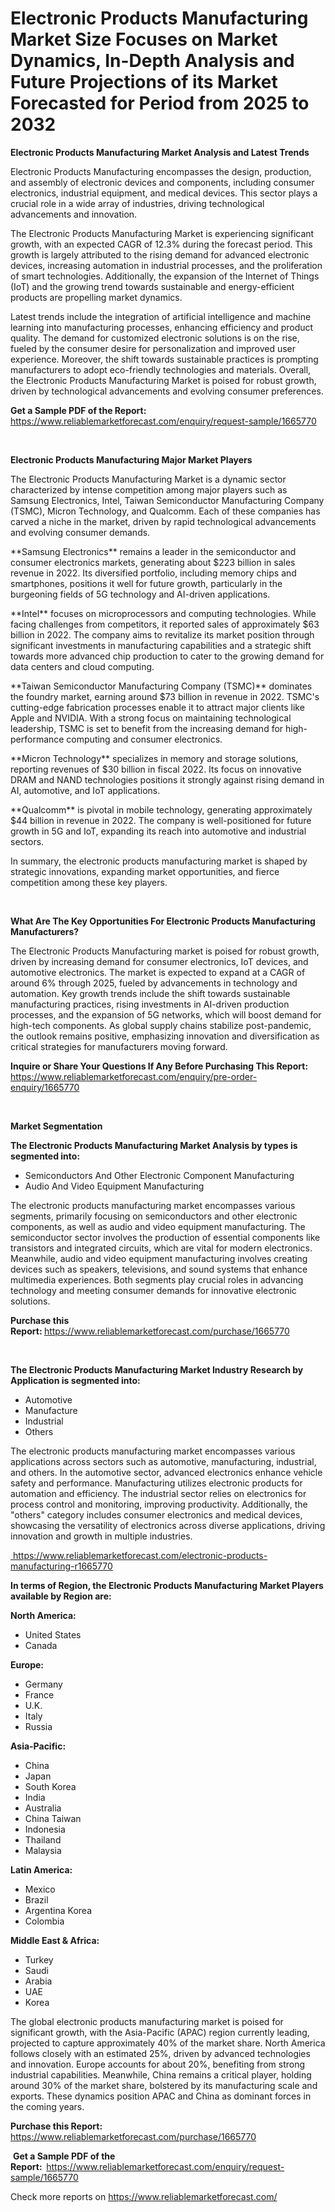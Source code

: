 <p><h1>Electronic Products Manufacturing Market Size Focuses on Market Dynamics, In-Depth Analysis and Future Projections of its Market Forecasted for Period from 2025 to 2032</h1></p><p><strong>Electronic Products Manufacturing Market Analysis and Latest Trends</strong></p>
<p><p>Electronic Products Manufacturing encompasses the design, production, and assembly of electronic devices and components, including consumer electronics, industrial equipment, and medical devices. This sector plays a crucial role in a wide array of industries, driving technological advancements and innovation.</p><p>The Electronic Products Manufacturing Market is experiencing significant growth, with an expected CAGR of 12.3% during the forecast period. This growth is largely attributed to the rising demand for advanced electronic devices, increasing automation in industrial processes, and the proliferation of smart technologies. Additionally, the expansion of the Internet of Things (IoT) and the growing trend towards sustainable and energy-efficient products are propelling market dynamics.</p><p>Latest trends include the integration of artificial intelligence and machine learning into manufacturing processes, enhancing efficiency and product quality. The demand for customized electronic solutions is on the rise, fueled by the consumer desire for personalization and improved user experience. Moreover, the shift towards sustainable practices is prompting manufacturers to adopt eco-friendly technologies and materials. Overall, the Electronic Products Manufacturing Market is poised for robust growth, driven by technological advancements and evolving consumer preferences.</p></p>
<p><strong>Get a Sample PDF of the Report:&nbsp;</strong> <a href="https://www.reliablemarketforecast.com/enquiry/request-sample/1665770?utm_campaign=2290&utm_medium=2&utm_source=Github&utm_content=ia&utm_term=10022025&utm_id=electronic-products-manufacturing">https://www.reliablemarketforecast.com/enquiry/request-sample/1665770</a></p>
<p>&nbsp;</p>
<p><strong>Electronic Products Manufacturing Major Market Players</strong></p>
<p><p>The Electronic Products Manufacturing Market is a dynamic sector characterized by intense competition among major players such as Samsung Electronics, Intel, Taiwan Semiconductor Manufacturing Company (TSMC), Micron Technology, and Qualcomm. Each of these companies has carved a niche in the market, driven by rapid technological advancements and evolving consumer demands.</p><p>**Samsung Electronics** remains a leader in the semiconductor and consumer electronics markets, generating about $223 billion in sales revenue in 2022. Its diversified portfolio, including memory chips and smartphones, positions it well for future growth, particularly in the burgeoning fields of 5G technology and AI-driven applications.</p><p>**Intel** focuses on microprocessors and computing technologies. While facing challenges from competitors, it reported sales of approximately $63 billion in 2022. The company aims to revitalize its market position through significant investments in manufacturing capabilities and a strategic shift towards more advanced chip production to cater to the growing demand for data centers and cloud computing.</p><p>**Taiwan Semiconductor Manufacturing Company (TSMC)** dominates the foundry market, earning around $73 billion in revenue in 2022. TSMC's cutting-edge fabrication processes enable it to attract major clients like Apple and NVIDIA. With a strong focus on maintaining technological leadership, TSMC is set to benefit from the increasing demand for high-performance computing and consumer electronics.</p><p>**Micron Technology** specializes in memory and storage solutions, reporting revenues of $30 billion in fiscal 2022. Its focus on innovative DRAM and NAND technologies positions it strongly against rising demand in AI, automotive, and IoT applications.</p><p>**Qualcomm** is pivotal in mobile technology, generating approximately $44 billion in revenue in 2022. The company is well-positioned for future growth in 5G and IoT, expanding its reach into automotive and industrial sectors.</p><p>In summary, the electronic products manufacturing market is shaped by strategic innovations, expanding market opportunities, and fierce competition among these key players.</p></p>
<p>&nbsp;</p>
<p><strong>What Are The Key Opportunities For Electronic Products Manufacturing Manufacturers?</strong></p>
<p><p>The Electronic Products Manufacturing market is poised for robust growth, driven by increasing demand for consumer electronics, IoT devices, and automotive electronics. The market is expected to expand at a CAGR of around 6% through 2025, fueled by advancements in technology and automation. Key growth trends include the shift towards sustainable manufacturing practices, rising investments in AI-driven production processes, and the expansion of 5G networks, which will boost demand for high-tech components. As global supply chains stabilize post-pandemic, the outlook remains positive, emphasizing innovation and diversification as critical strategies for manufacturers moving forward.</p></p>
<p><strong>Inquire or Share Your Questions If Any Before Purchasing This Report:</strong> <a href="https://www.reliablemarketforecast.com/enquiry/pre-order-enquiry/1665770?utm_campaign=2290&utm_medium=2&utm_source=Github&utm_content=ia&utm_term=10022025&utm_id=electronic-products-manufacturing">https://www.reliablemarketforecast.com/enquiry/pre-order-enquiry/1665770</a></p>
<p>&nbsp;</p>
<p><strong>Market Segmentation</strong></p>
<p><strong>The Electronic Products Manufacturing Market Analysis by types is segmented into:</strong></p>
<p><ul><li>Semiconductors And Other Electronic Component Manufacturing</li><li>Audio And Video Equipment Manufacturing</li></ul></p>
<p><p>The electronic products manufacturing market encompasses various segments, primarily focusing on semiconductors and other electronic components, as well as audio and video equipment manufacturing. The semiconductor sector involves the production of essential components like transistors and integrated circuits, which are vital for modern electronics. Meanwhile, audio and video equipment manufacturing involves creating devices such as speakers, televisions, and sound systems that enhance multimedia experiences. Both segments play crucial roles in advancing technology and meeting consumer demands for innovative electronic solutions.</p></p>
<p><strong>Purchase this Report:&nbsp;</strong><a href="https://www.reliablemarketforecast.com/purchase/1665770?utm_campaign=2290&utm_medium=2&utm_source=Github&utm_content=ia&utm_term=10022025&utm_id=electronic-products-manufacturing">https://www.reliablemarketforecast.com/purchase/1665770</a></p>
<p>&nbsp;</p>
<p><strong>The Electronic Products Manufacturing Market Industry Research by Application is segmented into:</strong></p>
<p><ul><li>Automotive</li><li>Manufacture</li><li>Industrial</li><li>Others</li></ul></p>
<p><p>The electronic products manufacturing market encompasses various applications across sectors such as automotive, manufacturing, industrial, and others. In the automotive sector, advanced electronics enhance vehicle safety and performance. Manufacturing utilizes electronic products for automation and efficiency. The industrial sector relies on electronics for process control and monitoring, improving productivity. Additionally, the "others" category includes consumer electronics and medical devices, showcasing the versatility of electronics across diverse applications, driving innovation and growth in multiple industries.</p></p>
<p><a href="https://www.reliablemarketforecast.com/electronic-products-manufacturing-r1665770?utm_campaign=2290&utm_medium=2&utm_source=Github&utm_content=ia&utm_term=10022025&utm_id=electronic-products-manufacturing">&nbsp;https://www.reliablemarketforecast.com/electronic-products-manufacturing-r1665770</a></p>
<p><strong>In terms of Region, the Electronic Products Manufacturing Market Players available by Region are:</strong></p>
<p>
    <p> <strong> North America: </strong>
        <ul>
            <li>United States</li>
            <li>Canada</li>
        </ul>
        </p> 
    <p> <strong> Europe: </strong>
        <ul>
            <li>Germany</li>
            <li>France</li>
            <li>U.K.</li>
            <li>Italy</li>
            <li>Russia</li>
        </ul>
        </p> 
    <p> <strong> Asia-Pacific: </strong>
        <ul>
            <li>China</li>
            <li>Japan</li>
            <li>South Korea</li>
            <li>India</li>
            <li>Australia</li>
            <li>China Taiwan</li>
            <li>Indonesia</li>
            <li>Thailand</li>
            <li>Malaysia</li>
        </ul>
        </p> 
    <p> <strong> Latin America: </strong>
        <ul>
            <li>Mexico</li>
            <li>Brazil</li>
            <li>Argentina Korea</li>
            <li>Colombia</li>
        </ul>
        </p> 
    <p> <strong> Middle East & Africa: </strong>
        <ul>
            <li>Turkey</li>
            <li>Saudi</li>
            <li>Arabia</li>
            <li>UAE</li>
            <li>Korea</li>
        </ul>
    </p>
    </p>
<p><p>The global electronic products manufacturing market is poised for significant growth, with the Asia-Pacific (APAC) region currently leading, projected to capture approximately 40% of the market share. North America follows closely with an estimated 25%, driven by advanced technologies and innovation. Europe accounts for about 20%, benefiting from strong industrial capabilities. Meanwhile, China remains a critical player, holding around 30% of the market share, bolstered by its manufacturing scale and exports. These dynamics position APAC and China as dominant forces in the coming years.</p></p>
<p><strong>Purchase this Report: </strong><a href="https://www.reliablemarketforecast.com/purchase/1665770?utm_campaign=2290&utm_medium=2&utm_source=Github&utm_content=ia&utm_term=10022025&utm_id=electronic-products-manufacturing">https://www.reliablemarketforecast.com/purchase/1665770</a></p>
<p>&nbsp;<strong>Get a Sample PDF of the Report:&nbsp;&nbsp;</strong><a href="https://www.reliablemarketforecast.com/enquiry/request-sample/1665770?utm_campaign=2290&utm_medium=2&utm_source=Github&utm_content=ia&utm_term=10022025&utm_id=electronic-products-manufacturing">https://www.reliablemarketforecast.com/enquiry/request-sample/1665770</a></p>
<p><strong></strong></p>
<p>Check more reports on <a href="https://www.reliablemarketforecast.com/?utm_campaign=2290&utm_medium=2&utm_source=Github&utm_content=ia&utm_term=10022025&utm_id=electronic-products-manufacturing">https://www.reliablemarketforecast.com/</a></p>